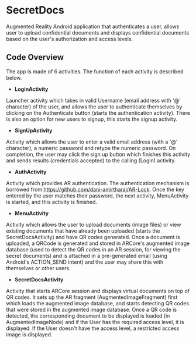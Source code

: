 # SecretDocs

Augmented Reality Android application that authenticates a user, allows user to upload confidential documents and displays confidential documents based on the user's authorization and access levels.

## Code Overview 

The app is made of 6 activities. The function of each activity is described below.

* **LoginActivity**

Launcher activity which takes in valid Username (email address with '@' character) of the user, and allows the user to authenticate themselves by clicking on the Authenticate button (starts the authentication activity). There is also an option for new users to signup, this starts the signup activity.

* **SignUpActivity**

Activity which allows the user to enter a valid email address (with a '@' character), a numeric password and retype the numeric password. On completion, the user may click the sign up button which finishes this activity and sends results (credentials accepted) to the calling (Login) activity.

* **AuthActivity**

Activity which provides AR authentication. The authentication mechanism is borrowed from https://github.com/dani-amirtharaj/AR-Lock. Once the key entered by the user matches their password, the next activity, MenuActivity is started, and this activity is finished.

* **MenuActivity**

Activity which allows the user to upload documents (image files) or view existing documents that have already been uploaded (starts the SecretDocsActivity) and have QR codes generated. Once a document is uploaded, a QRCode is generated and stored in ARCore's augmented image database (used to detect the QR codes in an AR session, for viewing the secret documents)  and is attached in a pre-generated email (using Android's ACTION_SEND intent) and the user may share this with themselves or other users.

* **SecretDocsActivity**

Activity that starts ARCore session and displays virtual documents on top of QR codes. It sets up the AR fragment (AugmentedImageFragment) first which loads the augmented image database, and starts detecting QR codes that were stored in the augmented image database. Once a QR code is detected, the corresponding document to be displayed is loaded (in AugmentedImageNode) and if the User has the required access level, it is displayed. If the User doesn't have the access level, a restricted access image is displayed. 

